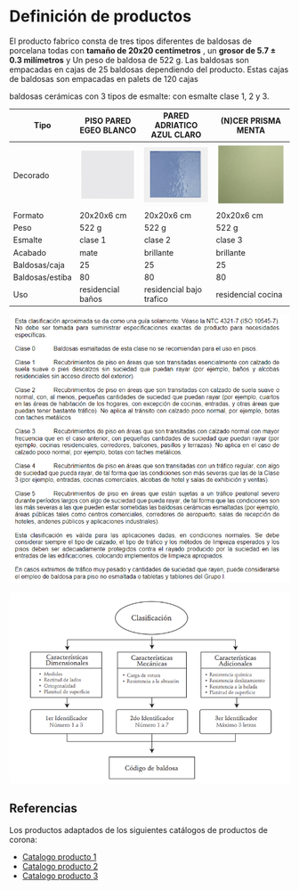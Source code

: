 # Definición de productos


El producto fabrico consta de tres tipos diferentes de baldosas de porcelana todas con **tamaño de 20x20 centímetros** , un **grosor de 5.7 $\pm$ 0.3 milímetros** y Un peso de baldosa de 522 g. Las baldosas son empacadas en cajas de 25 baldosas dependiendo del producto.  Estas cajas de baldosas son empacadas en palets de 120 cajas

baldosas cerámicas con 3 tipos de esmalte: con esmalte clase 1, 2 y 3.
<!--
(19.8x19.8)
-->


| Tipo        | PISO PARED EGEO BLANCO | PARED ADRIATICO AZUL CLARO | (N)CER  PRISMA MENTA                |
|-------------|------------------------|----------------------------|-------------------------------------|
| Decorado    | ![](4baldosa1.png)     | ![](4baldosa2.png)         | ![](4baldosa3.png)                  |
| Formato     | 20x20x6 cm             | 20x20x6 cm                 | 20x20x6 cm                          |
| Peso        | 522 g                  | 522 g                      | 522 g                               |
| Esmalte     | clase 1                | clase 2                    |  clase 3                            |
| Acabado     | mate                   | brillante                  |  brillante                          |
| Baldosas/caja | 25                   | 25                         | 25                                  |
| Baldosas/estiba | 80                 | 80                         | 80                                  |
| Uso         | residencial   baños    | residencial bajo trafico   | residencial cocina                  |



![Baldosa cerámica](2clases-de-baldosas.png)


![Baldosa cerámica](2clasificacion-baldosas.png)

## Referencias
Los productos adaptados de los siguientes catálogos de productos de corona:
* [Catalogo producto 1](/catalogos/1productos_baldosa.pdf) 
* [Catalogo producto 2](/catalogos/1productos_baldosa2.pdf) 
* [Catalogo producto 3](/catalogos/1productos_baldosa3.pdf) 

<!--

<embed src="/Tile-Tech/catalogos/1productos_baldosa.pdf" type="application/pdf" width="100%" height="400px" />

<embed src="/Tile-Tech/catalogos/1productos_baldosa2.pdf" type="application/pdf" width="100%" height="400px" />

<embed src="/Tile-Tech/catalogos/1productos_baldosa3.pdf" type="application/pdf" width="100%" height="400px" />
-->
